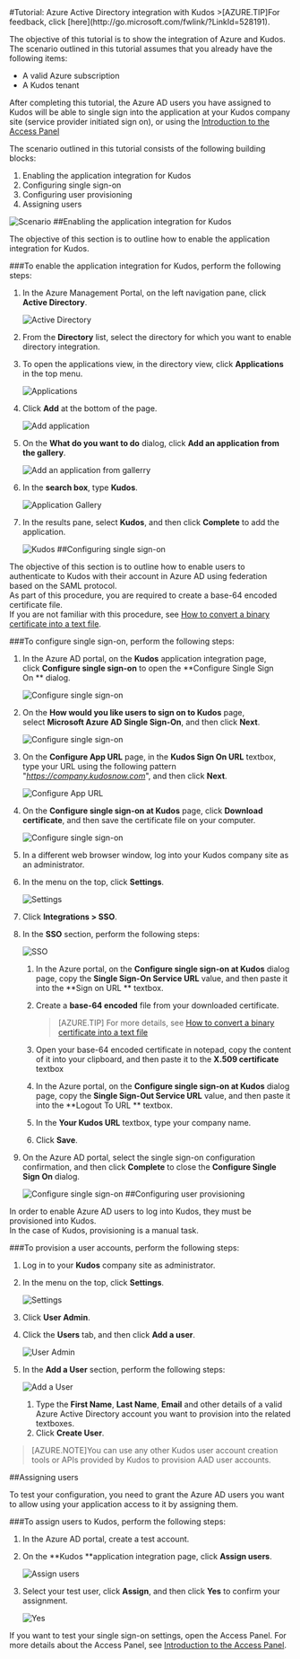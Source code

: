 <properties pageTitle="Tutorial: Azure Active Directory integration with Kudos | Microsoft Azure" description="Learn how to use Kudos with Azure Active Directory to enable single sign-on, automated provisioning, and more!." services="active-directory" authors="MarkusVi"  documentationCenter="na" manager="stevenpo"/>
<tags ms.service="active-directory" ms.devlang="na" ms.topic="article" ms.tgt_pltfrm="na" ms.workload="identity" ms.date="08/01/2015" ms.author="markvi" />
#Tutorial: Azure Active Directory integration with Kudos
>[AZURE.TIP]For feedback, click [here](http://go.microsoft.com/fwlink/?LinkId=528191).
  
The objective of this tutorial is to show the integration of Azure and Kudos.  
The scenario outlined in this tutorial assumes that you already have the following items:

-   A valid Azure subscription
-   A Kudos tenant
  
After completing this tutorial, the Azure AD users you have assigned to Kudos will be able to single sign into the application at your Kudos company site (service provider initiated sign on), or using the [Introduction to the Access Panel](https://msdn.microsoft.com/library/dn308586)
  
The scenario outlined in this tutorial consists of the following building blocks:

1.  Enabling the application integration for Kudos
2.  Configuring single sign-on
3.  Configuring user provisioning
4.  Assigning users

![Scenario](./media/active-directory-saas-kudos-tutorial/IC787799.png "Scenario")
##Enabling the application integration for Kudos
  
The objective of this section is to outline how to enable the application integration for Kudos.

###To enable the application integration for Kudos, perform the following steps:

1.  In the Azure Management Portal, on the left navigation pane, click **Active Directory**.

    ![Active Directory](./media/active-directory-saas-kudos-tutorial/IC700993.png "Active Directory")

2.  From the **Directory** list, select the directory for which you want to enable directory integration.

3.  To open the applications view, in the directory view, click **Applications** in the top menu.

    ![Applications](./media/active-directory-saas-kudos-tutorial/IC700994.png "Applications")

4.  Click **Add** at the bottom of the page.

    ![Add application](./media/active-directory-saas-kudos-tutorial/IC749321.png "Add application")

5.  On the **What do you want to do** dialog, click **Add an application from the gallery**.

    ![Add an application from gallerry](./media/active-directory-saas-kudos-tutorial/IC749322.png "Add an application from gallerry")

6.  In the **search box**, type **Kudos**.

    ![Application Gallery](./media/active-directory-saas-kudos-tutorial/IC787800.png "Application Gallery")

7.  In the results pane, select **Kudos**, and then click **Complete** to add the application.

    ![Kudos](./media/active-directory-saas-kudos-tutorial/IC787801.png "Kudos")
##Configuring single sign-on
  
The objective of this section is to outline how to enable users to authenticate to Kudos with their account in Azure AD using federation based on the SAML protocol.  
As part of this procedure, you are required to create a base-64 encoded certificate file.  
If you are not familiar with this procedure, see [How to convert a binary certificate into a text file](http://youtu.be/PlgrzUZ-Y1o).

###To configure single sign-on, perform the following steps:

1.  In the Azure AD portal, on the **Kudos** application integration page, click **Configure single sign-on** to open the **Configure Single Sign On ** dialog.

    ![Configure single sign-on](./media/active-directory-saas-kudos-tutorial/IC787802.png "Configure single sign-on")

2.  On the **How would you like users to sign on to Kudos** page, select **Microsoft Azure AD Single Sign-On**, and then click **Next**.

    ![Configure single sign-on](./media/active-directory-saas-kudos-tutorial/IC787803.png "Configure single sign-on")

3.  On the **Configure App URL** page, in the **Kudos Sign On URL** textbox, type your URL using the following pattern "*https://company.kudosnow.com*", and then click **Next**.

    ![Configure App URL](./media/active-directory-saas-kudos-tutorial/IC787804.png "Configure App URL")

4.  On the **Configure single sign-on at Kudos** page, click **Download certificate**, and then save the certificate file on your computer.

    ![Configure single sign-on](./media/active-directory-saas-kudos-tutorial/IC787805.png "Configure single sign-on")

5.  In a different web browser window, log into your Kudos company site as an administrator.

6.  In the menu on the top, click **Settings**.

    ![Settings](./media/active-directory-saas-kudos-tutorial/IC787806.png "Settings")

7.  Click **Integrations \> SSO**.

8.  In the **SSO** section, perform the following steps:

    ![SSO](./media/active-directory-saas-kudos-tutorial/IC787807.png "SSO")

    1.  In the Azure portal, on the **Configure single sign-on at Kudos** dialog page, copy the **Single Sign-On Service URL** value, and then paste it into the **Sign on URL ** textbox.
    2.  Create a **base-64 encoded** file from your downloaded certificate.  

        >[AZURE.TIP]
        For more details, see [How to convert a binary certificate into a text file](http://youtu.be/PlgrzUZ-Y1o)

    3.  Open your base-64 encoded certificate in notepad, copy the content of it into your clipboard, and then paste it to the **X.509 certificate** textbox
    4.  In the Azure portal, on the **Configure single sign-on at Kudos** dialog page, copy the **Single Sign-Out Service URL** value, and then paste it into the **Logout To URL ** textbox.
    5.  In the **Your Kudos URL** textbox, type your company name.
    6.  Click **Save**.

9.  On the Azure AD portal, select the single sign-on configuration confirmation, and then click **Complete** to close the **Configure Single Sign On** dialog.

    ![Configure single sign-on](./media/active-directory-saas-kudos-tutorial/IC787808.png "Configure single sign-on")
##Configuring user provisioning
  
In order to enable Azure AD users to log into Kudos, they must be provisioned into Kudos.  
In the case of Kudos, provisioning is a manual task.

###To provision a user accounts, perform the following steps:

1.  Log in to your **Kudos** company site as administrator.

2.  In the menu on the top, click **Settings**.

    ![Settings](./media/active-directory-saas-kudos-tutorial/IC787806.png "Settings")

3.  Click **User Admin**.

4.  Click the **Users** tab, and then click **Add a user**.

    ![User Admin](./media/active-directory-saas-kudos-tutorial/IC787809.png "User Admin")

5.  In the **Add a User** section, perform the following steps:

    ![Add a User](./media/active-directory-saas-kudos-tutorial/IC787810.png "Add a User")

    1.  Type the **First Name**, **Last Name**, **Email** and other details of a valid Azure Active Directory account you want to provision into the related textboxes.
    2.  Click **Create User**.

>[AZURE.NOTE]You can use any other Kudos user account creation tools or APIs provided by Kudos to provision AAD user accounts.

##Assigning users
  
To test your configuration, you need to grant the Azure AD users you want to allow using your application access to it by assigning them.

###To assign users to Kudos, perform the following steps:

1.  In the Azure AD portal, create a test account.

2.  On the **Kudos **application integration page, click **Assign users**.

    ![Assign users](./media/active-directory-saas-kudos-tutorial/IC787811.png "Assign users")

3.  Select your test user, click **Assign**, and then click **Yes** to confirm your assignment.

    ![Yes](./media/active-directory-saas-kudos-tutorial/IC767830.png "Yes")
  
If you want to test your single sign-on settings, open the Access Panel. For more details about the Access Panel, see [Introduction to the Access Panel](https://msdn.microsoft.com/library/dn308586).